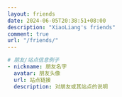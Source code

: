 ```yaml
---
layout: friends
date: 2024-06-05T20:38:51+08:00
description: "XiaoLiang's friends"
comment: true
url: "/friends/"
---
```



```yaml
# 朋友/站点信息例子
- nickname: 朋友名字
  avatar: 朋友头像
  url: 站点链接
  description: 对朋友或其站点的说明
```

